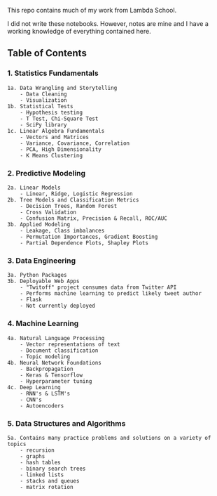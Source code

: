 This repo contains much of my work from Lambda School.

I did not write these notebooks. However, notes are mine and I have a working knowledge of everything contained here.

## Table of Contents


### 1. Statistics Fundamentals
	1a. Data Wrangling and Storytelling
		- Data Cleaning
		- Visualization
	1b. Statistical Tests
		- Hypothesis testing
		- T Test, Chi-Square Test
		- SciPy library
	1c. Linear Algebra Fundamentals
		- Vectors and Matrices
		- Variance, Covariance, Correlation
		- PCA, High Dimensionality
		- K Means Clustering
### 2. Predictive Modeling
	2a. Linear Models
		- Linear, Ridge, Logistic Regression
	2b. Tree Models and Classification Metrics
		- Decision Trees, Random Forest
		- Cross Validation
		- Confusion Matrix, Precision & Recall, ROC/AUC
	3b. Applied Modeling
		- Leakage, Class imbalances
		- Permutation Importances, Gradient Boosting
		- Partial Dependence Plots, Shapley Plots
### 3. Data Engineering
	3a. Python Packages
	3b. Deployable Web Apps
		- "Twitoff" project consumes data from Twitter API
		- Performs machine learning to predict likely tweet author
		- Flask
		- Not currently deployed
### 4. Machine Learning
	4a. Natural Language Processing
		- Vector representations of text
		- Document classification
		- Topic modeling
	4b. Neural Network Foundations
		- Backpropagation
		- Keras & Tensorflow
		- Hyperparameter tuning
	4c. Deep Learning
		- RNN's & LSTM's
		- CNN's
		- Autoencoders
### 5. Data Structures and Algorithms
	5a. Contains many practice problems and solutions on a variety of topics
		- recursion
		- graphs
		- hash tables
		- binary search trees
		- linked lists
		- stacks and queues
		- matrix rotation